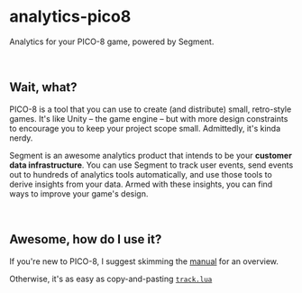 # analytics-pico8

Analytics for your PICO-8 game, powered by Segment.

<br>

## Wait, what?

PICO-8 is a tool that you can use to create (and distribute) small, retro-style games. It's like Unity – the game engine – but with more design constraints to encourage you to keep your project scope small. Admittedly, it's kinda nerdy.

Segment is an awesome analytics product that intends to be your **customer data infrastructure**. You can use Segment to track user events, send events out to hundreds of analytics tools automatically, and use those tools to derive insights from your data. Armed with these insights, you can find ways to improve your game's design.

<br>

## Awesome, how do I use it?

If you're new to PICO-8, I suggest skimming the [manual](https://www.lexaloffle.com/pico-8.php?page=manual) for an overview.

Otherwise, it's as easy as copy-and-pasting [`track.lua`](./track.lua)
